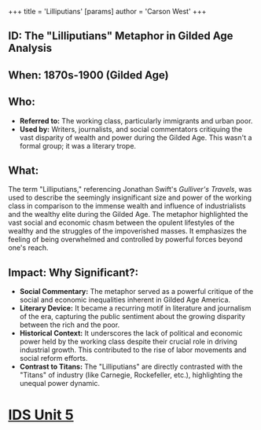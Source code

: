+++
 title = 'Lilliputians'
[params]
	author = 'Carson West'
+++
## ID: The "Lilliputians" Metaphor in Gilded Age Analysis

## When: 1870s-1900 (Gilded Age)

## Who:
* **Referred to:**  The working class, particularly immigrants and urban poor.
* **Used by:**  Writers, journalists, and social commentators critiquing the vast disparity of wealth and power during the Gilded Age.  This wasn't a formal group; it was a literary trope.

## What:
The term "Lilliputians," referencing Jonathan Swift's *Gulliver's Travels*, was used to describe the seemingly insignificant size and power of the working class in comparison to the immense wealth and influence of industrialists and the wealthy elite during the Gilded Age.  The metaphor highlighted the vast social and economic chasm between the opulent lifestyles of the wealthy and the struggles of the impoverished masses.  It emphasizes the feeling of being overwhelmed and controlled by powerful forces beyond one's reach.

## Impact: Why Significant?:
* **Social Commentary:** The metaphor served as a powerful critique of the social and economic inequalities inherent in Gilded Age America.
* **Literary Device:** It became a recurring motif in literature and journalism of the era, capturing the public sentiment about the growing disparity between the rich and the poor.
* **Historical Context:**  It underscores the lack of political and economic power held by the working class despite their crucial role in driving industrial growth.  This contributed to the rise of labor movements and social reform efforts.
* **Contrast to Titans:**  The "Lilliputians" are directly contrasted with the "Titans" of industry (like Carnegie, Rockefeller, etc.), highlighting the unequal power dynamic.



# [IDS Unit 5](./../ids-unit-5/)
